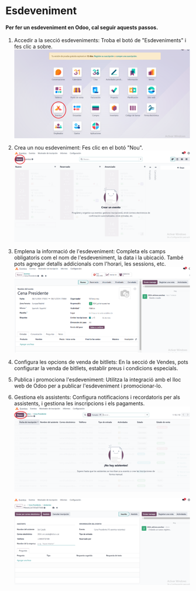 # Esdeveniment

#### Per fer un esdeveniment en Odoo, cal seguir aquests passos.

1. Accedir a la secció esdeveniments: Troba el botó de "Esdeveniments" i fes clic a sobre.
![alt text](<img.esdeveniments/Captura de pantalla 2024-11-08 131730.png>)

2. Crea un nou esdeveniment: Fes clic en el botó "Nou".
  ![alt text](<img.esdeveniments/Captura de pantalla 2024-11-08 163604.png>)

3. Emplena la informació de l'esdeveniment: Completa els camps obligatoris com el nom de l'esdeveniment, la data i la ubicació. També pots agregar detalls addicionals com l'horari, les sessions, etc.
![alt text](<img.esdeveniments/Captura de pantalla 2024-11-08 164414.png>)
   
4. Configura les opcions de venda de bitllets: En la secció de Vendes, pots configurar la venda de bitllets, establir preus i condicions especials.
   
5. Publica i promociona l'esdeveniment: Utilitza la integració amb el lloc web de Odoo per a publicar l'esdeveniment i promocionar-lo.
   
6. Gestiona els assistents: Configura notificacions i recordatoris per als assistents, i gestiona les inscripcions i els pagaments.
   ![alt text](<img.esdeveniments/Captura de pantalla 2024-11-08 164719.png>)

   ![alt text](<img.esdeveniments/Captura de pantalla 2024-11-08 165052.png>)
   
